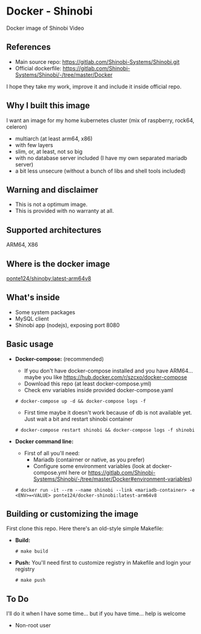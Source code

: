 # Docker - Shinobi

Docker image of Shinobi Video

## References

- Main source repo: <https://gitlab.com/Shinobi-Systems/Shinobi.git>
- Official dockerfile: <https://gitlab.com/Shinobi-Systems/Shinobi/-/tree/master/Docker>

I hope they take my work, improve it and include it inside official repo.

## Why I built this image

I want an image for my home kubernetes cluster (mix of raspberry, rock64, celeron)
- multiarch (at least arm64, x86)
- with few layers
- slim, or, at least, not so big
- with no database server included (I have my own separated mariadb server)
- a bit less unsecure (without a bunch of libs and shell tools included)

## Warning and disclaimer

- This is not a optimum image.
- This is provided with no warranty at all.

## Supported architectures

ARM64, X86

## Where is the docker image

[ponte124/shinoby:latest-arm64v8](https://hub.docker.com/r/ponte124/shinobi)

## What's inside

- Some system packages
- MySQL client
- Shinobi app (nodejs), exposing port 8080

## Basic usage

- **Docker-compose:** (recommended)
    - If you don't have docker-compose installed and you have ARM64... maybe you like <https://hub.docker.com/r/szcxo/docker-compose>
    - Download this repo (at least docker-compose.yml)
    - Check env variables inside provided docker-compose.yaml

    `# docker-compose up -d && docker-compose logs -f`

    - First time maybe it doesn't work because of db is not available yet. Just wait a bit and restart shinobi container

    `# docker-compose restart shinobi && docker-compose logs -f shinobi`

- **Docker command line:** 
    - First of all you'll need:
        - Mariadb (contairner or native, as you prefer)
        - Configure some environment variables (look at docker-compose.yml here or <https://gitlab.com/Shinobi-Systems/Shinobi/-/tree/master/Docker#environment-variables>)

    `# docker run -it --rm --name shinobi --link <mariadb-container> -e <ENV>=<VALUE> ponte124/docker-shinobi:latest-arm64v8`

## Building or customizing the image

First clone this repo. Here there's an old-style simple Makefile:

- **Build:**

    `# make build`

- **Push:** You'll need first to customize registry in Makefile and login your registry

    `# make push`

## To Do

I'll do it when I have some time... but if you have time... help is welcome

- Non-root user
